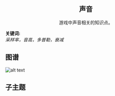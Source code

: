 <h2 align="center">声音</h2>
<p align="center">游戏中声音相关的知识点。</p>

**关键词:**<br/>
*采样率，音高，多普勒，衰减*

## 图谱
![alt text](https://github.com/gonglei007/GameDevMind/blob/main/exports/1.1.4.声音.png?raw=true)

## 子主题
